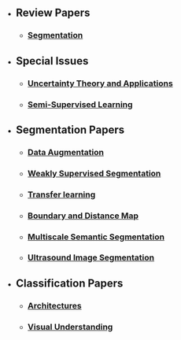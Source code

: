 - ## Review Papers

  - ### [Segmentation](src/review/segmentation.md)


- ## Special Issues

  - ### [Uncertainty Theory and Applications](src/special_issue/uncertainty.md)

  - ### [Semi-Supervised Learning](src/special_issue/semi_supervised_learning.md)



- ## Segmentation Papers

  - ### [Data Augmentation](src/segmentation/data_augmentation.md)


  - ### [Weakly Supervised Segmentation](src/segmentation/weakly_supervised_learning.md)

  - ### [Transfer learning](src/segmentation/transfer_learning.md)

  - ### [Boundary and Distance Map](src/segmentation/boundary.md)

  - ### [Multiscale Semantic Segmentation](src/segmentation/multi_scale.md)

  - ### [Ultrasound Image Segmentation](src/segmentation/ultrasound_segmentation.md)


- ## Classification Papers
  - ### [Architectures](src/classification/architecture.md)
  - ### [Visual Understanding](src/classification/visual_understanding.md)




